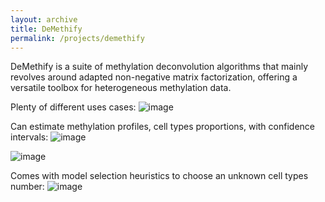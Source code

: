 ```yaml
---
layout: archive
title: DeMethify
permalink: /projects/demethify
---
```



DeMethify is a suite of methylation deconvolution algorithms that mainly revolves around adapted non-negative matrix factorization, offering a versatile toolbox for heterogeneous methylation data.

Plenty of different uses cases:
![image](https://github.com/user-attachments/assets/dabb54e1-7cb8-4a2f-90af-652ca456f7d0)

Can estimate methylation profiles, cell types proportions, with confidence intervals:
![image](https://github.com/user-attachments/assets/eed10d85-b098-4453-b576-70e8a98401c7)

![image](https://github.com/user-attachments/assets/0751ecee-f328-4c04-ba5c-819bd4756e74)

Comes with model selection heuristics to choose an unknown cell types number:
![image](https://github.com/user-attachments/assets/ed8c6979-894b-4a49-893e-39ceeee8b67c)


